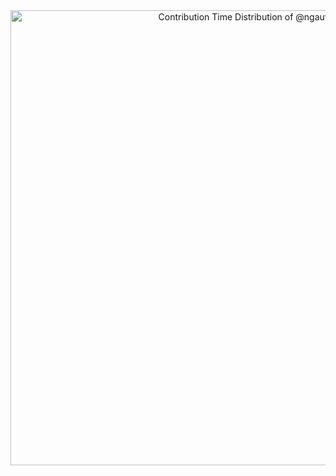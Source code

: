 <a href="https://next.ossinsight.io/widgets/official/analyze-user-contribution-time-distribution?user_id=878009&period=all_times" target="_blank" style="display: block" align="center">
  <picture>
    <source media="(prefers-color-scheme: dark)" srcset="https://next.ossinsight.io/widgets/official/analyze-user-contribution-time-distribution/thumbnail.png?user_id=878009&period=all_times&image_size=auto&color_scheme=dark" width="728" height="auto">
    <img alt="Contribution Time Distribution of @ngaut" src="https://next.ossinsight.io/widgets/official/analyze-user-contribution-time-distribution/thumbnail.png?user_id=878009&period=all_times&image_size=auto&color_scheme=light" width="728" height="auto">
  </picture>
</a>
